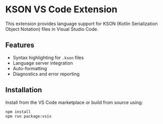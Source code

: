 # KSON VS Code Extension

This extension provides language support for KSON (Kotlin Serialization Object Notation) files in Visual Studio Code.

## Features

- Syntax highlighting for `.kson` files
- Language server integration
- Auto-formatting
- Diagnostics and error reporting

## Installation

Install from the VS Code marketplace or build from source using:

```bash
npm install
npm run package:vsix
```

